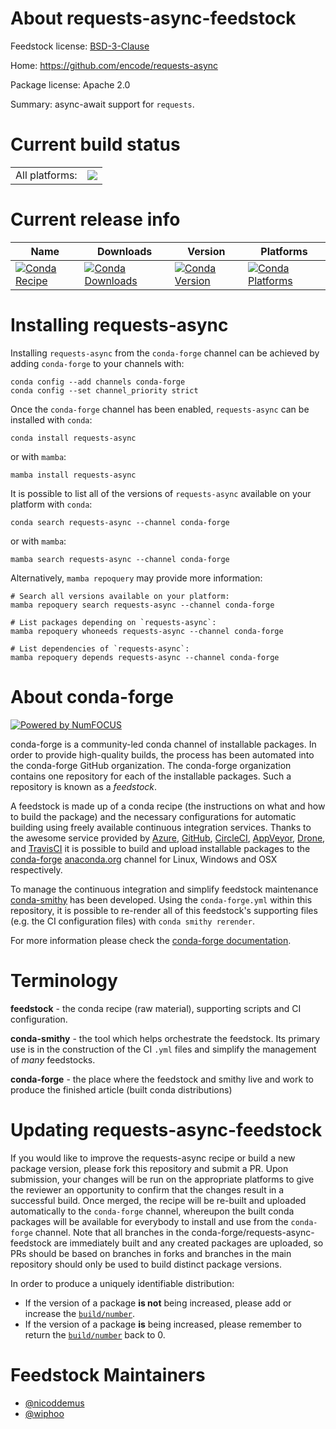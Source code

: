 About requests-async-feedstock
==============================

Feedstock license: [BSD-3-Clause](https://github.com/conda-forge/requests-async-feedstock/blob/main/LICENSE.txt)

Home: https://github.com/encode/requests-async

Package license: Apache 2.0

Summary: async-await support for `requests`.

Current build status
====================


<table><tr><td>All platforms:</td>
    <td>
      <a href="https://dev.azure.com/conda-forge/feedstock-builds/_build/latest?definitionId=6956&branchName=main">
        <img src="https://dev.azure.com/conda-forge/feedstock-builds/_apis/build/status/requests-async-feedstock?branchName=main">
      </a>
    </td>
  </tr>
</table>

Current release info
====================

| Name | Downloads | Version | Platforms |
| --- | --- | --- | --- |
| [![Conda Recipe](https://img.shields.io/badge/recipe-requests--async-green.svg)](https://anaconda.org/conda-forge/requests-async) | [![Conda Downloads](https://img.shields.io/conda/dn/conda-forge/requests-async.svg)](https://anaconda.org/conda-forge/requests-async) | [![Conda Version](https://img.shields.io/conda/vn/conda-forge/requests-async.svg)](https://anaconda.org/conda-forge/requests-async) | [![Conda Platforms](https://img.shields.io/conda/pn/conda-forge/requests-async.svg)](https://anaconda.org/conda-forge/requests-async) |

Installing requests-async
=========================

Installing `requests-async` from the `conda-forge` channel can be achieved by adding `conda-forge` to your channels with:

```
conda config --add channels conda-forge
conda config --set channel_priority strict
```

Once the `conda-forge` channel has been enabled, `requests-async` can be installed with `conda`:

```
conda install requests-async
```

or with `mamba`:

```
mamba install requests-async
```

It is possible to list all of the versions of `requests-async` available on your platform with `conda`:

```
conda search requests-async --channel conda-forge
```

or with `mamba`:

```
mamba search requests-async --channel conda-forge
```

Alternatively, `mamba repoquery` may provide more information:

```
# Search all versions available on your platform:
mamba repoquery search requests-async --channel conda-forge

# List packages depending on `requests-async`:
mamba repoquery whoneeds requests-async --channel conda-forge

# List dependencies of `requests-async`:
mamba repoquery depends requests-async --channel conda-forge
```


About conda-forge
=================

[![Powered by
NumFOCUS](https://img.shields.io/badge/powered%20by-NumFOCUS-orange.svg?style=flat&colorA=E1523D&colorB=007D8A)](https://numfocus.org)

conda-forge is a community-led conda channel of installable packages.
In order to provide high-quality builds, the process has been automated into the
conda-forge GitHub organization. The conda-forge organization contains one repository
for each of the installable packages. Such a repository is known as a *feedstock*.

A feedstock is made up of a conda recipe (the instructions on what and how to build
the package) and the necessary configurations for automatic building using freely
available continuous integration services. Thanks to the awesome service provided by
[Azure](https://azure.microsoft.com/en-us/services/devops/), [GitHub](https://github.com/),
[CircleCI](https://circleci.com/), [AppVeyor](https://www.appveyor.com/),
[Drone](https://cloud.drone.io/welcome), and [TravisCI](https://travis-ci.com/)
it is possible to build and upload installable packages to the
[conda-forge](https://anaconda.org/conda-forge) [anaconda.org](https://anaconda.org/)
channel for Linux, Windows and OSX respectively.

To manage the continuous integration and simplify feedstock maintenance
[conda-smithy](https://github.com/conda-forge/conda-smithy) has been developed.
Using the ``conda-forge.yml`` within this repository, it is possible to re-render all of
this feedstock's supporting files (e.g. the CI configuration files) with ``conda smithy rerender``.

For more information please check the [conda-forge documentation](https://conda-forge.org/docs/).

Terminology
===========

**feedstock** - the conda recipe (raw material), supporting scripts and CI configuration.

**conda-smithy** - the tool which helps orchestrate the feedstock.
                   Its primary use is in the construction of the CI ``.yml`` files
                   and simplify the management of *many* feedstocks.

**conda-forge** - the place where the feedstock and smithy live and work to
                  produce the finished article (built conda distributions)


Updating requests-async-feedstock
=================================

If you would like to improve the requests-async recipe or build a new
package version, please fork this repository and submit a PR. Upon submission,
your changes will be run on the appropriate platforms to give the reviewer an
opportunity to confirm that the changes result in a successful build. Once
merged, the recipe will be re-built and uploaded automatically to the
`conda-forge` channel, whereupon the built conda packages will be available for
everybody to install and use from the `conda-forge` channel.
Note that all branches in the conda-forge/requests-async-feedstock are
immediately built and any created packages are uploaded, so PRs should be based
on branches in forks and branches in the main repository should only be used to
build distinct package versions.

In order to produce a uniquely identifiable distribution:
 * If the version of a package **is not** being increased, please add or increase
   the [``build/number``](https://docs.conda.io/projects/conda-build/en/latest/resources/define-metadata.html#build-number-and-string).
 * If the version of a package **is** being increased, please remember to return
   the [``build/number``](https://docs.conda.io/projects/conda-build/en/latest/resources/define-metadata.html#build-number-and-string)
   back to 0.

Feedstock Maintainers
=====================

* [@nicoddemus](https://github.com/nicoddemus/)
* [@wiphoo](https://github.com/wiphoo/)

